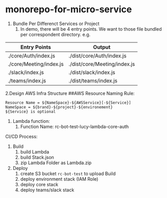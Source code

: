 # monorepo-for-micro-service
1. Bundle Per Differenct Services or Project 
   1. In demo, there will be 4 entry points.  We want to those file bundled per correspondent directory.
   e.g.

| Entry Points  |Output   |
|---|---|
| ./core/Auth/index.js  |  ./dist/core/Auth/index.js|
| ./core/Meeting/index.js  | ./dist/core/Meeting/index.js  |
| ./slack/index.js  | ./dist/slack/index.js  |
| ./teams/index.js  | ./dist/teams/index.js  |

2.Design AWS Infra Structure
##AWS Resource Naming Rule: 
```
Resource Name = ${NameSpace}-${AWSService}[-${Service}]
NameSpace = ${brand}-${project}-${environement}
${Service} is optional
```
1. Lambda function:
   1. Function Name: rc-bot-test-lucy-lambda-core-auth
   

CI/CD
Process:
  1. Build
     1. build Lambda
     2. build Stack.json
     3. zip Lambda Folder as Lambda.zip
  2. Deploy
     1. create S3 bucket `rc-bot-test` to upload Build
     2. deploy environment stack (IAM Role)
     3. deploy core stack
     4. deploy teams/slack stack




